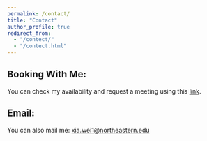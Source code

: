 ```yaml
---
permalink: /contact/
title: "Contact"
author_profile: true
redirect_from: 
  - "/contect/"
  - "/contect.html"
---
```






Booking With Me:
------
You can check my availability and request a meeting using this [link](https://outlook.office.com/bookwithme/user/0ae581b201c04a3e9671582f0ad56425@northeastern.edu?anonymous&ep=plink). 



Email:
------
You can also mail me: <xia.wei1@northeastern.edu>